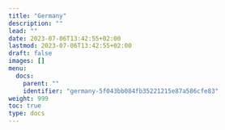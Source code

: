 ```yaml
---
title: "Germany"
description: ""
lead: ""
date: 2023-07-06T13:42:55+02:00
lastmod: 2023-07-06T13:42:55+02:00
draft: false
images: []
menu:
  docs:
    parent: ""
    identifier: "germany-5f043bb084fb35221215e87a586cfe83"
weight: 999
toc: true
type: docs
---
```

